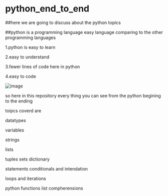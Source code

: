 # python_end_to_end

##here we are going to discuss about the python topics 

##python is a programming language easy language comparing to the other programming languages

1.python is easy to learn 

2.easy to understand

3.fewer lines of code here in python

4.easy to code




![image](https://github.com/veera9784/python_end_to_end/assets/118377278/eb278b49-3686-4e2c-a9f9-5e2f80d17203)


so here in this repository every thing you can see from the python begining to the ending

toipcs coverd are

datatypes

variables

strings

lists

tuples
sets
dictionary


statements conditionals and intendation


loops and iterations


python functions
list compherensions




